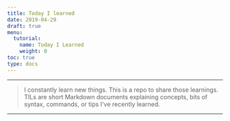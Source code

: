 ```yaml
---
title: Today I learned 
date: 2019-04-29
draft: true
menu:
  tutorial:
    name: Today I Learned
    weight: 0
toc: true
type: docs
---
```



---
> I constantly learn new things. This is a repo to share those learnings. TILs are short Markdown documents explaining concepts, bits of syntax, commands, or tips I've recently learned.
---
